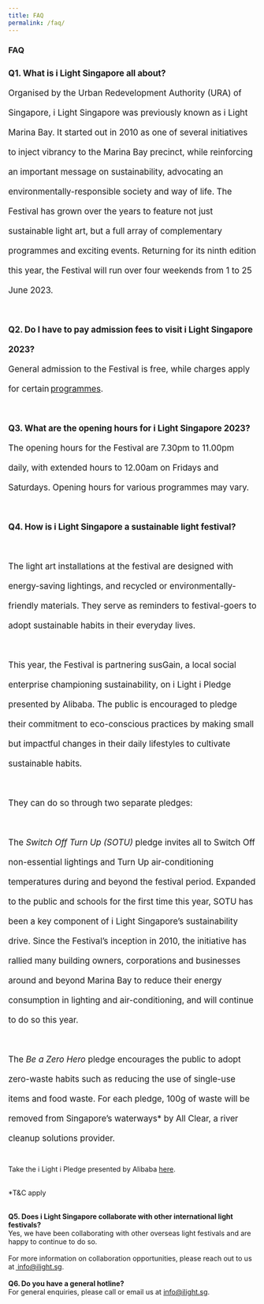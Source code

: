 ```yaml
---
title: FAQ
permalink: /faq/
---
```

### **FAQ**

<p style="font-size:17px; line-height:40px">
<b>Q1. What is i Light Singapore all about?&nbsp;</b><br> Organised by the Urban Redevelopment Authority (URA) of Singapore, i Light Singapore was previously known as i Light Marina Bay. It started out in 2010 as one of several initiatives to inject vibrancy to the Marina Bay precinct, while reinforcing an important message on sustainability, advocating an environmentally-responsible society and way of life. The Festival has grown over the years to feature not just sustainable light art, but a full array of complementary programmes and exciting events. Returning for its ninth edition this year, the Festival will run over four weekends from 1 to 25 June 2023.<br>
 
<br>
<b>Q2. Do I have to pay admission fees to visit i Light Singapore 2023?</b><br>
General admission to the Festival is free, while charges apply for certain <a href="https://www.ilightsingapore.gov.sg/programmes">programmes</a>.<br>

<br>
<b>Q3. What are the opening hours for i Light Singapore 2023?</b>
<br>The opening hours for the Festival are 7.30pm to 11.00pm daily, with extended hours to 12.00am on Fridays and Saturdays. Opening hours for various programmes may vary.<br>

<br>
<b>Q4. How is i Light Singapore a sustainable light festival?</b><br>

<br>
The light art installations at the festival are designed with energy-saving lightings, and recycled or environmentally-friendly materials. They serve as reminders to festival-goers to adopt sustainable habits in their everyday lives.<br>

<br>	
This year, the Festival is partnering susGain, a local social enterprise championing sustainability, on i Light i Pledge presented by Alibaba. The public is encouraged to pledge their commitment to eco-conscious practices by making small but impactful changes in their daily lifestyles to cultivate sustainable habits.
<br>

<br>
They can do so through two separate pledges:<br>

<br>
The <i>Switch Off Turn Up (SOTU)</i> pledge invites all to Switch Off non-essential lightings and Turn Up air-conditioning temperatures during and beyond the festival period. Expanded to the public and schools for the first time this year, SOTU has been a key component of i Light Singapore’s sustainability drive. Since the Festival’s inception in 2010, the initiative has rallied many building owners, corporations and businesses around and beyond Marina Bay to reduce their energy consumption in lighting and air-conditioning, and will continue to do so this year.<br>

<br>
The <i>Be a Zero Hero</i> pledge encourages the public to adopt zero-waste habits such as reducing the use of single-use items and food waste. For each pledge, 100g of waste will be removed from Singapore’s waterways* by All Clear, a river cleanup solutions provider.<br>
	
<br> Take the i Light i Pledge presented by Alibaba <a href="https://www.ilightsingapore.gov.sg/programmes">here</a>. <br>

<br>*T&amp;C apply<br>

<br>
<b>Q5. Does i Light Singapore collaborate with other international light festivals?</b>
<br>
Yes, we have been collaborating with other overseas light festivals and are happy to continue to do so. <br>

<br> 
For more information on collaboration opportunities, please reach out to us at <a href="info@ilight.sg"> info@ilight.sg</a>.<br>

<br>
<b>Q6. Do you have a general hotline?</b>
<br>
For general enquiries, please call or email us at <a href="info@ilight.sg"> info@ilight.sg</a>.
<br></p>